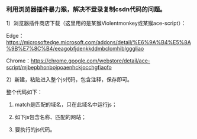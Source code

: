 ### 利用浏览器插件暴力猴，解决不登录复制csdn代码的问题。

1）浏览器插件商店下载（这里用的是某猴Violentmonkey或某猴ace-script）：

Edge：https://microsoftedge.microsoft.com/addons/detail/%E6%9A%B4%E5%8A%9B%E7%8C%B4/eeagobfjdenkkddmbclomhiblgggliao

Chrome：https://chrome.google.com/webstore/detail/ace-script/mjbepbhonbojpoaenhckjocchgfiaofo

2）新建，粘贴进入整个js代码，包含注释，保存即可。

整个代码如下：

1. match是匹配的域名，只在此域名中运行js；

2. 如下js包含名称、匹配的网站；

3. 要执行的js代码。
